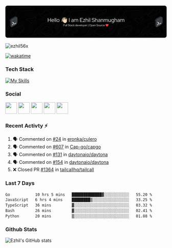 ![Header](./header.png)

<p align="left"> <img src="https://komarev.com/ghpvc/?username=ezhil56x&label=Profile%20views&color=0e75b6&style=flat" alt="ezhil56x" /> </p>

[![wakatime](https://wakatime.com/badge/user/e780b5d2-6a76-4fde-a594-4ff159327ad3.svg)](https://wakatime.com/@e780b5d2-6a76-4fde-a594-4ff159327ad3)

### Tech Stack

[![My Skills](https://skillicons.dev/icons?i=c,cpp,py,java,kotlin,js,php,html,css,bootstrap,react,ts,nextjs,jquery,flask,nodejs,express,mysql,postgres,mongodb,docker,aws,firebase,vercel,cloudflare,jenkins,nginx,figma&theme=dark&perline=15)](https://skillicons.dev)

### Social

<p align="left">
	<a href="https://discord.com/users/ezhil56x" target="_blank" rel="noreferrer"
		><img
			src="https://skillicons.dev/icons?i=discord&theme=dark"
			width="36"
			height="36"
	/></a>
	<a href="https://www.github.com/ezhil56x" target="_blank" rel="noreferrer"
		><img
			src="https://skillicons.dev/icons?i=github&theme=dark"
			width="36"
			height="36"
	/></a>
	<a href="https://git.selfmade.ninja/ezhil930" target="_blank" rel="noreferrer"
		><img
			src="https://skillicons.dev/icons?i=git&theme=dark"
			width="36"
			height="36"
	/></a>
	<a
		href="https://www.linkedin.com/in/ezhilshanmugham"
		target="_blank"
		rel="noreferrer"
		><img
			src="https://skillicons.dev/icons?i=linkedin&theme=dark"
			width="36"
			height="36"
	/></a>
	<a href="https://www.twitter.com/ezhil56x" target="_blank" rel="noreferrer"
		><img
			src="https://skillicons.dev/icons?i=twitter&theme=dark"
			width="36"
			height="36"
	/></a>
</p>


### Recent Activty ⚡

<!--START_SECTION:activity-->
1. 🗣 Commented on [#24](https://github.com/eronka/culero/issues/24#issuecomment-1994110743) in [eronka/culero](https://github.com/eronka/culero)
2. 🗣 Commented on [#607](https://github.com/Cap-go/capgo/issues/607#issuecomment-1991748785) in [Cap-go/capgo](https://github.com/Cap-go/capgo)
3. 🗣 Commented on [#131](https://github.com/daytonaio/daytona/issues/131#issuecomment-1988689828) in [daytonaio/daytona](https://github.com/daytonaio/daytona)
4. 🗣 Commented on [#154](https://github.com/daytonaio/daytona/pull/154#issuecomment-1987948649) in [daytonaio/daytona](https://github.com/daytonaio/daytona)
5. ❌ Closed PR [#1364](https://github.com/tailcallhq/tailcall/pull/1364) in [tailcallhq/tailcall](https://github.com/tailcallhq/tailcall)

<!--END_SECTION:activity-->

### Last 7 Days

<!--START_SECTION:waka-->

```txt
Go           10 hrs 5 mins   █████████████▓░░░░░░░░░░░   55.20 %
JavaScript   6 hrs 4 mins    ████████▒░░░░░░░░░░░░░░░░   33.25 %
TypeScript   36 mins         ▓░░░░░░░░░░░░░░░░░░░░░░░░   03.32 %
Bash         26 mins         ▓░░░░░░░░░░░░░░░░░░░░░░░░   02.41 %
Python       20 mins         ▒░░░░░░░░░░░░░░░░░░░░░░░░   01.88 %
```

<!--END_SECTION:waka-->

### Github Stats

![Ezhil's GitHub stats](https://github-readme-stats.vercel.app/api?username=ezhil56x&theme=dark&show_icons=true)

